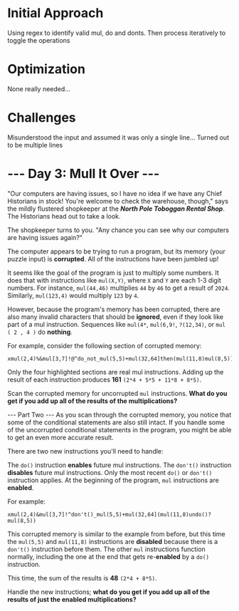 # Initial Approach
Using regex to identify valid mul, do and donts. Then process iteratively to toggle the operations

# Optimization
None really needed...

# Challenges
Misunderstood the input and assumed it was only a single line... Turned out to be multiple lines

# --- Day 3: Mull It Over ---
"Our computers are having issues, so I have no idea if we have any Chief Historians in stock! You're welcome to check the warehouse, though," says the mildly flustered shopkeeper at the ***North Pole Toboggan Rental Shop***. The Historians head out to take a look.

The shopkeeper turns to you. "Any chance you can see why our computers are having issues again?"

The computer appears to be trying to run a program, but its memory (your puzzle input) is **corrupted**. All of the instructions have been jumbled up!

It seems like the goal of the program is just to multiply some numbers. It does that with instructions like `mul(X,Y)`, where `X` and `Y` are each 1-3 digit numbers. For instance, `mul(44,46)` multiplies `44` by `46` to get a result of `2024`. Similarly, `mul(123,4)` would multiply `123` by `4`.

However, because the program's memory has been corrupted, there are also many invalid characters that should be **ignored**, even if they look like part of a mul instruction. Sequences like `mul(4*`, `mul(6,9!`, `?(12,34)`, or `mul ( 2 , 4 )` do **nothing**.

For example, consider the following section of corrupted memory:
```
xmul(2,4)%&mul[3,7]!@^do_not_mul(5,5)+mul(32,64]then(mul(11,8)mul(8,5))
```

Only the four highlighted sections are real mul instructions. Adding up the result of each instruction produces **161** `(2*4 + 5*5 + 11*8 + 8*5)`.

Scan the corrupted memory for uncorrupted `mul` instructions. **What do you get if you add up all of the results of the multiplications?**


--- Part Two ---
As you scan through the corrupted memory, you notice that some of the conditional statements are also still intact. If you handle some of the uncorrupted conditional statements in the program, you might be able to get an even more accurate result.

There are two new instructions you'll need to handle:

The `do()` instruction **enables** future mul instructions.
The `don't()` instruction **disables** future mul instructions.
Only the most recent `do()` or `don't()` instruction applies. At the beginning of the program, `mul` instructions are **enabled**.

For example:

```
xmul(2,4)&mul[3,7]!^don't()_mul(5,5)+mul(32,64](mul(11,8)undo()?mul(8,5))
```
This corrupted memory is similar to the example from before, but this time the `mul(5,5)` and `mul(11,8)` instructions are **disabled** because there is a `don't()` instruction before them. The other `mul` instructions function normally, including the one at the end that gets re-**enabled** by a `do() `instruction.

This time, the sum of the results is **48** `(2*4 + 8*5)`.

Handle the new instructions; **what do you get if you add up all of the results of just the enabled multiplications?**